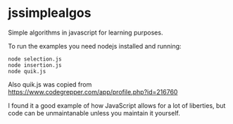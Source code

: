 # jssimplealgos
Simple algorithms in javascript for learning purposes.

To run the examples you need nodejs installed and running:
```
node selection.js
node insertion.js
node quik.js
```
Also quik.js was copied from https://www.codegrepper.com/app/profile.php?id=216760

I found it a good example of how JavaScript allows for a lot of liberties, but code can be unmaintanable unless you maintain it yourself.

